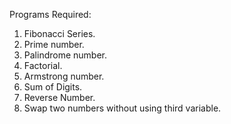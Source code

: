 Programs Required:

1) Fibonacci Series.
2) Prime number.
3) Palindrome number.
4) Factorial.
5) Armstrong number.
6) Sum of Digits.
7) Reverse Number.
8) Swap two numbers without using third variable.
